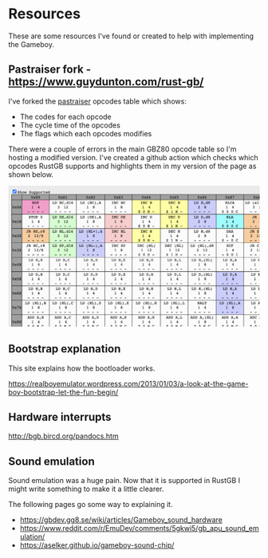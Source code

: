 # Resources

These are some resources I've found or created to help with implementing the Gameboy.

## Pastraiser fork - https://www.guydunton.com/rust-gb/

I've forked the [pastraiser](http://www.pastraiser.com/cpu/gameboy/gameboy_opcodes.html) opcodes table which shows:

- The codes for each opcode
- The cycle time of the opcodes
- The flags which each opcodes modifies

There were a couple of errors in the main GBZ80 opcode table so I'm hosting a modified version. I've created a github action which checks which opcodes RustGB supports and highlights them in my version of the page as shown below.

![Opcodes highlighting supported codes](images/opcode_support.png)

## Bootstrap explanation

This site explains how the bootloader works.

https://realboyemulator.wordpress.com/2013/01/03/a-look-at-the-game-boy-bootstrap-let-the-fun-begin/

## Hardware interrupts

http://bgb.bircd.org/pandocs.htm

## Sound emulation

Sound emulation was a huge pain. Now that it is supported in RustGB I might write something to make it a little clearer.

The following pages go some way to explaining it.

- https://gbdev.gg8.se/wiki/articles/Gameboy_sound_hardware
- https://www.reddit.com/r/EmuDev/comments/5gkwi5/gb_apu_sound_emulation/
- https://aselker.github.io/gameboy-sound-chip/


